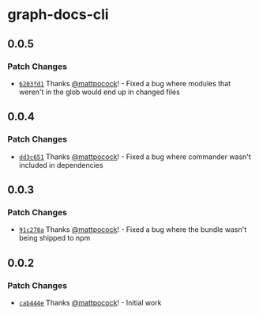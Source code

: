 # graph-docs-cli

## 0.0.5

### Patch Changes

- [`6203fd1`](https://github.com/mattpocock/graph-docs-cli/commit/6203fd1cc3b3ed90ceea198c2b5ed309b140a101) Thanks [@mattpocock](https://github.com/mattpocock)! - Fixed a bug where modules that weren't in the glob would end up in changed files

## 0.0.4

### Patch Changes

- [`dd3c651`](https://github.com/mattpocock/graph-docs-cli/commit/dd3c651f35acf7dcf5f6365a082f4de029607041) Thanks [@mattpocock](https://github.com/mattpocock)! - Fixed a bug where commander wasn't included in dependencies

## 0.0.3

### Patch Changes

- [`91c278a`](https://github.com/mattpocock/graph-docs-cli/commit/91c278a21e30ea1656c4f71e419dd837503a518e) Thanks [@mattpocock](https://github.com/mattpocock)! - Fixed a bug where the bundle wasn't being shipped to npm

## 0.0.2

### Patch Changes

- [`cab444e`](https://github.com/mattpocock/graph-docs-cli/commit/cab444ef653b08ddfd008bc35183781aac8f793b) Thanks [@mattpocock](https://github.com/mattpocock)! - Initial work
